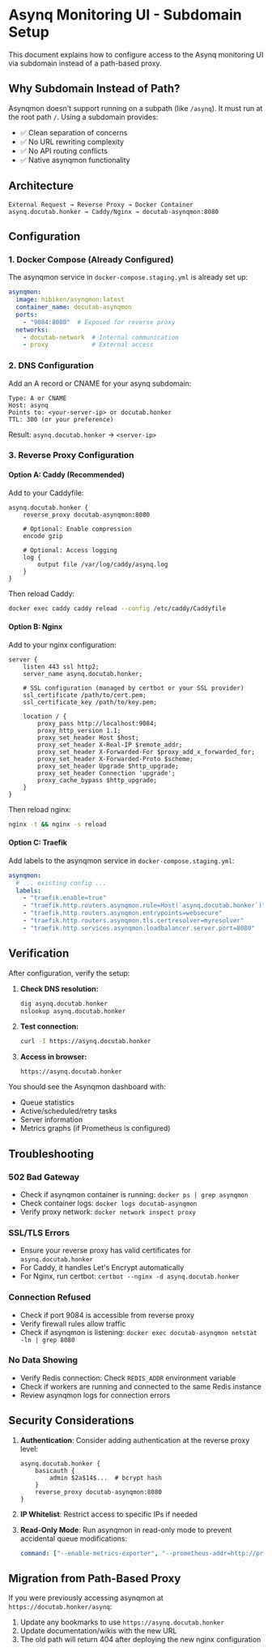 # Asynq Monitoring UI - Subdomain Setup

This document explains how to configure access to the Asynq monitoring UI via subdomain instead of a path-based proxy.

## Why Subdomain Instead of Path?

Asynqmon doesn't support running on a subpath (like `/asynq`). It must run at the root path `/`. Using a subdomain provides:
- ✅ Clean separation of concerns
- ✅ No URL rewriting complexity
- ✅ No API routing conflicts
- ✅ Native asynqmon functionality

## Architecture

```
External Request → Reverse Proxy → Docker Container
asynq.docutab.honker → Caddy/Nginx → docutab-asynqmon:8080
```

## Configuration

### 1. Docker Compose (Already Configured)

The asynqmon service in `docker-compose.staging.yml` is already set up:
```yaml
asynqmon:
  image: hibiken/asynqmon:latest
  container_name: docutab-asynqmon
  ports:
    - "9084:8080"  # Exposed for reverse proxy
  networks:
    - docutab-network  # Internal communication
    - proxy            # External access
```

### 2. DNS Configuration

Add an A record or CNAME for your asynq subdomain:

```
Type: A or CNAME
Host: asynq
Points to: <your-server-ip> or docutab.honker
TTL: 300 (or your preference)
```

Result: `asynq.docutab.honker` → `<server-ip>`

### 3. Reverse Proxy Configuration

#### Option A: Caddy (Recommended)

Add to your Caddyfile:

```caddy
asynq.docutab.honker {
    reverse_proxy docutab-asynqmon:8080

    # Optional: Enable compression
    encode gzip

    # Optional: Access logging
    log {
        output file /var/log/caddy/asynq.log
    }
}
```

Then reload Caddy:
```bash
docker exec caddy caddy reload --config /etc/caddy/Caddyfile
```

#### Option B: Nginx

Add to your nginx configuration:

```nginx
server {
    listen 443 ssl http2;
    server_name asynq.docutab.honker;

    # SSL configuration (managed by certbot or your SSL provider)
    ssl_certificate /path/to/cert.pem;
    ssl_certificate_key /path/to/key.pem;

    location / {
        proxy_pass http://localhost:9084;
        proxy_http_version 1.1;
        proxy_set_header Host $host;
        proxy_set_header X-Real-IP $remote_addr;
        proxy_set_header X-Forwarded-For $proxy_add_x_forwarded_for;
        proxy_set_header X-Forwarded-Proto $scheme;
        proxy_set_header Upgrade $http_upgrade;
        proxy_set_header Connection 'upgrade';
        proxy_cache_bypass $http_upgrade;
    }
}
```

Then reload nginx:
```bash
nginx -t && nginx -s reload
```

#### Option C: Traefik

Add labels to the asynqmon service in `docker-compose.staging.yml`:

```yaml
asynqmon:
  # ... existing config ...
  labels:
    - "traefik.enable=true"
    - "traefik.http.routers.asynqmon.rule=Host(`asynq.docutab.honker`)"
    - "traefik.http.routers.asynqmon.entrypoints=websecure"
    - "traefik.http.routers.asynqmon.tls.certresolver=myresolver"
    - "traefik.http.services.asynqmon.loadbalancer.server.port=8080"
```

## Verification

After configuration, verify the setup:

1. **Check DNS resolution:**
   ```bash
   dig asynq.docutab.honker
   nslookup asynq.docutab.honker
   ```

2. **Test connection:**
   ```bash
   curl -I https://asynq.docutab.honker
   ```

3. **Access in browser:**
   ```
   https://asynq.docutab.honker
   ```

You should see the Asynqmon dashboard with:
- Queue statistics
- Active/scheduled/retry tasks
- Server information
- Metrics graphs (if Prometheus is configured)

## Troubleshooting

### 502 Bad Gateway
- Check if asynqmon container is running: `docker ps | grep asynqmon`
- Check container logs: `docker logs docutab-asynqmon`
- Verify proxy network: `docker network inspect proxy`

### SSL/TLS Errors
- Ensure your reverse proxy has valid certificates for `asynq.docutab.honker`
- For Caddy, it handles Let's Encrypt automatically
- For Nginx, run certbot: `certbot --nginx -d asynq.docutab.honker`

### Connection Refused
- Check if port 9084 is accessible from reverse proxy
- Verify firewall rules allow traffic
- Check if asynqmon is listening: `docker exec docutab-asynqmon netstat -ln | grep 8080`

### No Data Showing
- Verify Redis connection: Check `REDIS_ADDR` environment variable
- Check if workers are running and connected to the same Redis instance
- Review asynqmon logs for connection errors

## Security Considerations

1. **Authentication**: Consider adding authentication at the reverse proxy level:
   ```caddy
   asynq.docutab.honker {
       basicauth {
           admin $2a$14$...  # bcrypt hash
       }
       reverse_proxy docutab-asynqmon:8080
   }
   ```

2. **IP Whitelist**: Restrict access to specific IPs if needed

3. **Read-Only Mode**: Run asynqmon in read-only mode to prevent accidental queue modifications:
   ```yaml
   command: ["--enable-metrics-exporter", "--prometheus-addr=http://prometheus:9090", "--read-only"]
   ```

## Migration from Path-Based Proxy

If you were previously accessing asynqmon at `https://docutab.honker/asynq`:

1. Update any bookmarks to use `https://asynq.docutab.honker`
2. Update documentation/wikis with the new URL
3. The old path will return 404 after deploying the new nginx configuration
